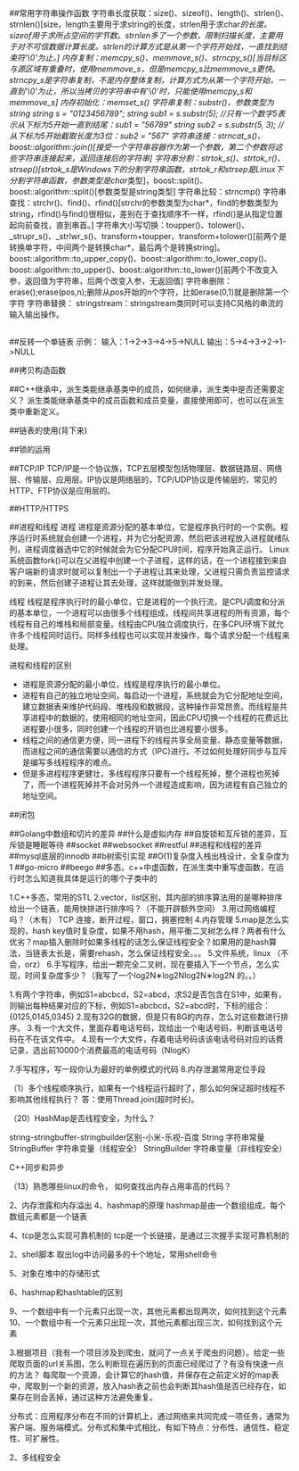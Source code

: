 ##常用字符串操作函数
字符串长度获取：size()、sizeof()、length()、strlen()、strnlen()[size，length主要用于求string的长度，strlen用于求char*的长度。sizeof用于求所占空间的字节数。strnlen多了一个参数，限制扫描长度，主要用于对不可信数据计算长度。strlen的计算方式是从第一个字符开始找，一直找到结束符'\0'为止。]
内存复制：memcpy_s()、memmove_s()、strncpy_s()[当目标区与源区域有重叠时，使用memmove_s，但是memcpy_s比memmove_s更快。strncpy_s是字符串复制，不是内存整体复制，计算方式为从第一个字符开始，一直到'\0'为止，所以当拷贝的字符串中有'\0'时，只能使用memcpy_s和memmove_s]
内存初始化：memset_s()
字符串复制：substr()，参数类型为string
string s = "0123456789";
string sub1 = s.substr(5); //只有一个数字5表示从下标为5开始一直到结尾：sub1 = "56789"
string sub2 = s.substr(5, 3); //从下标为5开始截取长度为3位：sub2 = "567"
字符串连接：strncat_s()、boost::algorithm::join()[接受一个字符串容器作为第一个参数，第二个参数将这些字符串连接起来，返回连接后的字符串]
字符串分割：strtok_s()、strtok_r()、strsep()[strtok_s是Windows下的分割字符串函数，strtok_r和strsep是Linux下分割字符串函数，参数类型是char*类型]，boost::split()、boost::algorithm::split()[参数类型是string类型]
字符串比较：strncmp()
字符串查找：strchr()、find()、rfind()[strchr的参数类型为char*，find的参数类型为string，rfind()与find()很相似，差别在于查找顺序不一样，rfind()是从指定位置起向前查找，直到串首。]
字符串大小写切换：toupper()、tolower()、_strupr_s()、_strlwr_s()、transform+toupper、transform+tolower()[前两个是转换单字符，中间两个是转换char*，最后两个是转换string]。boost::algorithm::to_upper_copy()、boost::algorithm::to_lower_copy()、boost::algorithm::to_upper()、boost::algorithm::to_lower()[前两个不改变入参，返回值为字符串，后两个改变入参，无返回值]
字符串删除：erase();erase(pos,n);删除从pos开始的n个字符，比如erase(0,1)就是删除第一个字符
字符串替换：
stringstream：stringstream类同时可以支持C风格的串流的输入输出操作。

##

##反转一个单链表
示例：
输入：1->2->3->4->5->NULL
输出：5->4->3->2->1->NULL

##拷贝构造函数

##C++继承中，派生类能继承基类中的成员，如何继承，派生类中是否还需要定义？
派生类能继承基类中的成员函数和成员变量，直接使用即可，也可以在派生类中重新定义。

##链表的使用(背下来)

##锁的运用

##TCP/IP
TCP/IP是一个协议族，TCP五层模型包括物理层、数据链路层、网络层、传输层、应用层。IP协议是网络层的，TCP/UDP协议是传输层的，常见的HTTP、FTP协议是应用层的。

##HTTP/HTTPS

##进程和线程
进程
进程是资源分配的基本单位，它是程序执行时的一个实例。程序运行时系统就会创建一个进程，并为它分配资源，然后把该进程放入进程就绪队列，进程调度器选中它的时候就会为它分配CPU时间，程序开始真正运行。
Linux系统函数fork()可以在父进程中创建一个子进程，这样的话，在一个进程接到来自客户端新的请求时就可以复制出一个子进程让其来处理，父进程只需负责监控请求的到来，然后创建子进程让其去处理，这样就能做到并发处理。

线程
线程是程序执行时的最小单位，它是进程的一个执行流，是CPU调度和分派的基本单位，一个进程可以由很多个线程组成，线程间共享进程的所有资源，每个线程有自己的堆栈和局部变量。线程由CPU独立调度执行，在多CPU环境下就允许多个线程同时运行。同样多线程也可以实现并发操作，每个请求分配一个线程来处理。

进程和线程的区别
* 进程是资源分配的最小单位，线程是程序执行的最小单位。
* 进程有自己的独立地址空间，每启动一个进程，系统就会为它分配地址空间，建立数据表来维护代码段、堆栈段和数据段，这种操作非常昂贵。而线程是共享进程中的数据的，使用相同的地址空间，因此CPU切换一个线程的花费远比进程要小很多，同时创建一个线程的开销也比进程要小很多。
* 线程之间的通信更方便，同一进程下的线程共享全局变量、静态变量等数据，而进程之间的通信需要以通信的方式（IPC)进行。不过如何处理好同步与互斥是编写多线程程序的难点。
* 但是多进程程序更健壮，多线程程序只要有一个线程死掉，整个进程也死掉了，而一个进程死掉并不会对另外一个进程造成影响，因为进程有自己独立的地址空间。

##闭包

##Golang中数组和切片的差异
##什么是虚拟内存
##自旋锁和互斥锁的差异，互斥锁是睡眠等待
##socket
##websocket
##restful
##进程和线程的差异
##mysql底层的innodb
##b树索引实现
##O(1)复杂度入栈出栈设计，全复杂度为1
##go-micro
##beego
##多态。c++中虚函数，在派生类中重写虚函数，在运行时怎么知道我具体是运行的哪个子类中的

1.C++多态，常用的STL 
2.vector，list区别，其内部的排序算法用的是哪种排序 
给出一个链表，能用快排进行排序吗？（不能开辟额外空间） 
3.用过网络编程吗？（木有） TCP 连接，断开过程，窗口，拥塞控制 
4.内存管理 
5.map是怎么实现的，hash key值时复杂度，如果不用hash，用平衡二叉树怎么样？两者有什么优劣？map插入删除时如果多线程的话怎么保证线程安全？如果用的是hash算法，当链表太长是，需要rehash，怎么保证线程安全。。。 
5.文件系统，linux （不会，orz） 
6.手写程序，给出一颗完全二叉树，现在要插入下一个节点，怎么实现，时间复杂度多少？（我写了一个log2N∗log2Nlog2N∗log2N 的。。） 

1.有两个字符串，例如S1=abcbcd，S2=abcd，求S2是否包含在S1中，如果有，则输出每种结果对应的下标，例如S1=abcbcd，S2=abcd时，下标的组合：{0125,0145,0345} 
2.现有32G的数据，但是只有8G的内存，怎么对这些数进行排序。 
3.有一个大文件，里面存着电话号码，现给出一个电话号码，判断该电话号码在不在该文件中。 
4.现有一个大文件，存着电话号码该该电话号码对应的话费记录，选出前10000个消费最高的电话号码（NlogK）

7.手写程序，写一段你认为最好的单例模式的代码 
8.内存泄漏常用定位手段

（1）多个线程顺序执行，如果有一个线程运行超时了，那么如何保证超时线程不影响其他线程执行？
答：使用Thread.join(超时时长)。

（20）HashMap是否线程安全，为什么？

string-stringbuffer-stringbuilder区别-小米-乐视-百度
String 字符串常量
StringBuffer 字符串变量（线程安全）
StringBuilder 字符串变量（非线程安全）

C++同步和异步

（13）熟悉哪些linux的命令， 如何查找出内存占用率高的代码？

2、内存泄露和内存溢出
4、hashmap的原理
hashmap是由一个数组组成，每个数组元素都是一个链表

4、tcp是怎么实现可靠机制的
tcp是一个长链接，是通过三次握手实现可靠机制的

2、shell脚本 取出log中访问最多的十个地址，常用shell命令

5、对象在堆中的存储形式

6、hashmap和hashtable的区别

9、一个数组中有一个元素只出现一次，其他元素都出现两次，如何找到这个元素
10、一个数组中有一个元素只出现一次，其他元素都出现三次，如何找到这个元素

3.根据项目（我有一个项目涉及到爬虫，就问了一点关于爬虫的问题）。给定一些爬取页面的url关系图，怎么判断现在遍历到的页面已经爬过了？有没有快速一点的方法？ 
每爬取一个资源，会计算它的hash值，并保存在之前定义好的map表中，爬取到一个新的资源，放入hash表之前也会判断其hash值是否已经存在，如果存在则会丢掉，通过这种方法避免重复。

分布式：应用程序分布在不同的计算机上，通过网络来共同完成一项任务，通常为客户端、服务端模式。分布式和集中式相比，有如下特点：分布性、通信性、稳定性、可扩展性。


2、多线程安全